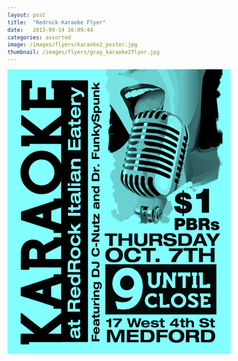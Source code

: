 ```yaml
---
layout: post
title:  "Redrock Karaoke Flyer"
date:   2013-09-14 16:09:44
categories: assorted
image: /images/flyers/karaoke2_poster.jpg 
thumbnail: /images/flyers/gray_karaoke2flyer.jpg
---
```

![Karaoke Flyer][image]

[image]: /images/flyers/karaoke2_poster.jpg "Karaoke Flyer"
